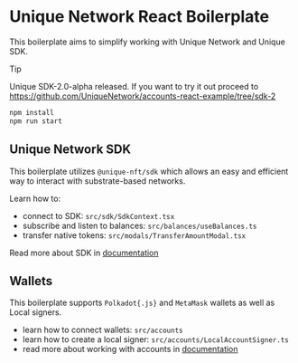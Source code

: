 # Unique Network React Boilerplate

This boilerplate aims to simplify working with Unique Network and Unique SDK.

> [!TIP]
> Unique SDK-2.0-alpha released. If you want to try it out proceed to https://github.com/UniqueNetwork/accounts-react-example/tree/sdk-2

```sh
npm install
npm run start
```

## Unique Network SDK

This boilerplate utilizes `@unique-nft/sdk` which allows an easy and efficient way to interact with substrate-based networks.

Learn how to:
- connect to SDK: `src/sdk/SdkContext.tsx`
- subscribe and listen to balances: `src/balances/useBalances.ts`
- transfer native tokens: `src/modals/TransferAmountModal.tsx`

Read more about SDK in [documentation](https://docs.unique.network/build/sdk/getting-started.html)

## Wallets

This boilerplate supports `Polkadot{.js}` and `MetaMask` wallets as well as Local signers.

- learn how to connect wallets: `src/accounts`
- learn how to create a local signer: `src/accounts/LocalAccountSigner.ts`
- read more about working with accounts in [documentation](https://docs.unique.network/tutorials/work-with-accounts.html) 